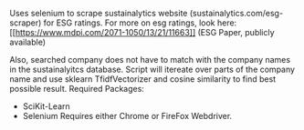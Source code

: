 Uses selenium to scrape sustainalytics website (sustainalytics.com/esg-scraper) for ESG ratings. For more on esg ratings, look here: [[https://www.mdpi.com/2071-1050/13/21/11663]] (ESG Paper, publicly available)

Also, searched company does not have to match with the company names in the sustainalyitcs database. Script will itereate over parts of the company name and use sklearn TfidfVectorizer and cosine similarity to find best possible result.
Required Packages:
- SciKit-Learn
- Selenium
Requires either Chrome or FireFox Webdriver.
